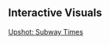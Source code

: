 ## Interactive Visuals

[Upshot: Subway Times](https://www.nytimes.com/interactive/2019/07/08/upshot/nyc-subway-variability-calculator.html?em_pos=small&ref=headline&nl_art=0&te=1&nl=upshot&emc=edit_up_20190708?campaign_id=29&instance_id=10756&segment_id=15009&user_id=9308146e41911abe55ff836f74da3b9c&regi_id=78646117emc=edit_up_20190708)
